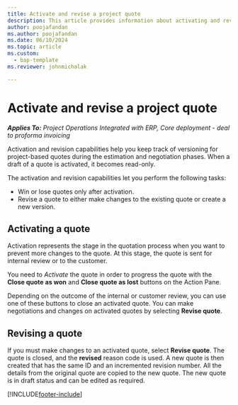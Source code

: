 ```yaml
---
title: Activate and revise a project quote
description: This article provides information about activating and revising quotes in Microsoft Dynamics 365 Project Operations.
author: poojafandan
ms.author: poojafandan
ms.date: 06/10/2024
ms.topic: article
ms.custom: 
  - bap-template
ms.reviewer: johnmichalak

---
```


# Activate and revise a project quote

_**Applies To:** Project Operations Integrated with ERP, Core deployment - deal to proforma invoicing_

Activation and revision capabilities help you keep track of versioning for project-based quotes during the estimation and negotiation phases. When a draft of a quote is activated, it becomes read-only.

The activation and revision capabilities let you perform the following tasks:

- Win or lose quotes only after activation.
- Revise a quote to either make changes to the existing quote or create a new version.

## Activating a quote
Activation represents the stage in the quotation process when you want to prevent more changes to the quote. At this stage, the quote is sent for internal review or to the customer.

You need to *Activate* the quote in order to progress the quote with the **Close quote as won** and **Close quote as lost** buttons on the Action Pane.

Depending on the outcome of the internal or customer review, you can use one of these buttons to close an activated quote. You can make negotiations and changes on activated quotes by selecting **Revise quote**.

## Revising a quote

If you must make changes to an activated quote, select **Revise quote**. The quote is closed, and the **revised** reason code is used. A new quote is then created that has the same ID and an incremented revision number. All the details from the original quote are copied to the new quote. The new quote is in draft status and can be edited as required.

[!INCLUDE[footer-include](../includes/footer-banner.md)]
